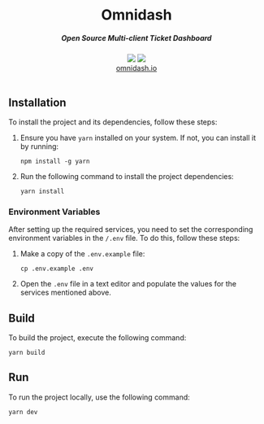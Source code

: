 <div align="center">
    <h1 align="center">Omnidash</h1>
    <h5>Open Source Multi-client Ticket Dashboard</h5>
</div>

<div align="center">
  <a href="https://sonarcloud.io/api/project_badges/measure?project=bartvdbraak_omnidash&metric=alert_status"><img src="https://sonarcloud.io/api/project_badges/measure?project=bartvdbraak_omnidash&metric=alert_status" /></a>
  <a href="https://github.com/bartvdbraak/omnidash/deployments/activity_log?environment=Production"><img src="https://img.shields.io/github/deployments/bartvdbraak/omnidash/production?label=vercel&logo=vercel" /></a>
</div>

<div align="center">
  <a href="https://omnidash.io?ref=github">omnidash.io</a>
</div>
<br/>

## Installation

To install the project and its dependencies, follow these steps:

1.  Ensure you have `yarn` installed on your system. If not, you can install it by running:

    ```sh-session
    npm install -g yarn
    ```

2.  Run the following command to install the project dependencies:
    ```sh-session
    yarn install
    ```

### Environment Variables

After setting up the required services, you need to set the corresponding environment variables in the `/.env` file. To do this, follow these steps:

1.  Make a copy of the `.env.example` file:
    ```sh-session
    cp .env.example .env
    ```
2.  Open the `.env` file in a text editor and populate the values for the services mentioned above.

## Build

To build the project, execute the following command:

```sh-session
yarn build
```

## Run

To run the project locally, use the following command:

```sh-session
yarn dev
```
